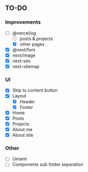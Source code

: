 ## TO-DO

### Improvements

- [ ] @vercel/og
  - [ ] posts & projects
  - [x] other pages
- [x] @next/font
- [x] next/image
- [x] next-seo
- [x] next-sitemap

### UI

- [x] Skip to content button
- [x] Layout
  - [x] Header
  - [x] Footer
- [x] Home
- [x] Posts
- [x] Projects
- [x] About me
- [x] About site

### Other

- [ ] Umami
- [ ] Components sub folder separation
